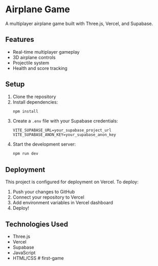# Airplane Game

A multiplayer airplane game built with Three.js, Vercel, and Supabase.

## Features

- Real-time multiplayer gameplay
- 3D airplane controls
- Projectile system
- Health and score tracking

## Setup

1. Clone the repository
2. Install dependencies:
   ```bash
   npm install
   ```
3. Create a `.env` file with your Supabase credentials:
   ```
   VITE_SUPABASE_URL=your_supabase_project_url
   VITE_SUPABASE_ANON_KEY=your_supabase_anon_key
   ```
4. Start the development server:
   ```bash
   npm run dev
   ```

## Deployment

This project is configured for deployment on Vercel. To deploy:

1. Push your changes to GitHub
2. Connect your repository to Vercel
3. Add environment variables in Vercel dashboard
4. Deploy!

## Technologies Used

- Three.js
- Vercel
- Supabase
- JavaScript
- HTML/CSS #   f i r s t - g a m e  
 